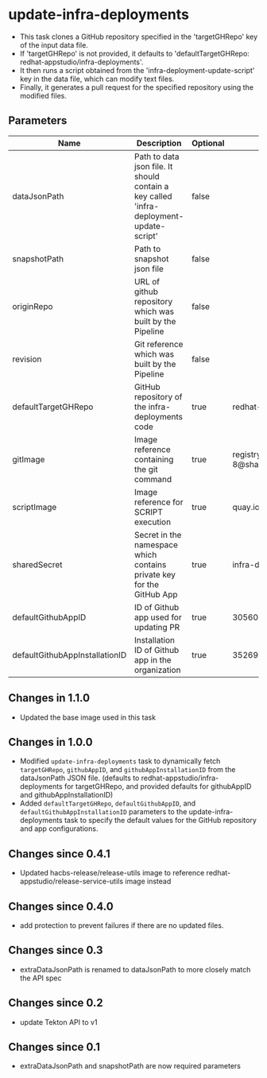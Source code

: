 # update-infra-deployments

* This task clones a GitHub repository specified in the 'targetGHRepo' key of the input data file.
* If 'targetGHRepo' is not provided, it defaults to 'defaultTargetGHRepo: redhat-appstudio/infra-deployments'.
* It then runs a script obtained from the 'infra-deployment-update-script' key in the data file, which can modify text files.
* Finally, it generates a pull request for the specified repository using the modified files.


## Parameters
| Name                           | Description                                                                                  | Optional | Default Value                                                                                                                                    |
|--------------------------------|----------------------------------------------------------------------------------------------|----------|--------------------------------------------------------------------------------------------------------------------------------------------------|
| dataJsonPath                   | Path to data json file. It should contain a key called 'infra-deployment-update-script'      | false    |                                                                                                                                                  |
| snapshotPath                   | Path to snapshot json file                                                                   | false    |                                                                                                                                                  |
| originRepo                     | URL of github repository which was built by the Pipeline                                     | false    |                                                                                                                                                  |
| revision                       | Git reference which was built by the Pipeline                                                | false    |                                                                                                                                                  |
| defaultTargetGHRepo            | GitHub repository of the infra-deployments code                                              | true     | redhat-appstudio/infra-deployments                                                                                                               |
| gitImage                       | Image reference containing the git command                                                   | true     | registry.redhat.io/openshift-pipelines/pipelines-git-init-rhel8:v1.8.2-8@sha256:a538c423e7a11aae6ae582a411fdb090936458075f99af4ce5add038bb6983e8 |
| scriptImage                    | Image reference for SCRIPT execution                                                         | true     | quay.io/mkovarik/ose-cli-git:4.11                                                                                                                |
| sharedSecret                   | Secret in the namespace which contains private key for the GitHub App                        | true     | infra-deployments-pr-creator                                                                                                                     |
| defaultGithubAppID             | ID of Github app used for updating PR                                                        | true     | 305606                                                                                                                                           |
| defaultGithubAppInstallationID | Installation ID of Github app in the organization                                            | true     | 35269675                                                                                                                                         |

## Changes in 1.1.0
- Updated the base image used in this task

## Changes in 1.0.0
- Modified `update-infra-deployments` task to dynamically fetch
  `targetGHRepo`, `githubAppID`, and `githubAppInstallationID` from the dataJsonPath JSON file.
  (defaults to redhat-appstudio/infra-deployments for targetGHRepo,
  and provided defaults for githubAppID and githubAppInstallationID)
- Added `defaultTargetGHRepo`, `defaultGithubAppID`, and `defaultGithubAppInstallationID` parameters
  to the update-infra-deployments task to specify the default values
  for the GitHub repository and app configurations.

## Changes since 0.4.1
- Updated hacbs-release/release-utils image to reference redhat-appstudio/release-service-utils image instead

## Changes since 0.4.0
- add protection to prevent failures if there are no updated files.

## Changes since 0.3
- extraDataJsonPath is renamed to dataJsonPath to more closely match the API spec

## Changes since 0.2
- update Tekton API to v1

## Changes since 0.1
- extraDataJsonPath and snapshotPath are now required parameters
